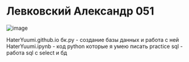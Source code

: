 #  Левковский Александр 051
![image](https://user-images.githubusercontent.com/114468482/192453732-bb0669c2-2a1e-419f-aca6-ecec222b7a05.png)

HaterYuumi.github.io
бк.py - создание базы данных и работа с ней
HaterYuumi.ipynb - код python которые я умею писать
practice sql - работа sql с select и бд
